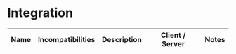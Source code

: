 # Integration 
| Name | Incompatibilities | Description | Client / Server | Notes |
| --- | :---: | :---: | :---: | :---: |